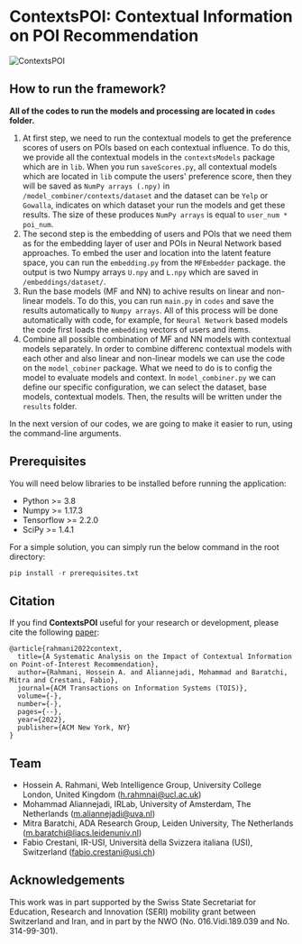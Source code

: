 # ContextsPOI: Contextual Information on POI Recommendation


![ContextsPOI](https://github.com/rahmanidashti/ContextImpact/blob/master/images/banner.png)

## How to run the framework?

**All of the codes to run the models and processing are located in `codes` folder.**

1. At first step, we need to run the contextual models to get the preference scores of users on POIs based on each contextual influence. To do this, we provide all the contextual models in the `contextsModels` package which are in `lib`. When you run `saveScores.py`, all contextual models which are located in `lib` compute the users' preference score, then they will be saved as `NumPy arrays (.npy)` in `/model_combiner/contexts/dataset` and the dataset can be `Yelp` or `Gowalla`, indicates on which dataset your run the models and get these results. The size of these produces `NumPy arrays` is equal to `user_num * poi_num`.
2. The second step is the embedding of users and POIs that we need them as for the embedding layer of user and POIs in Neural Network based approaches. To embed the user and location into the latent feature space, you can run the `embedding.py` from the `MFEmbedder` package. the output is two Numpy arrays `U.npy` and `L.npy` which are saved in `/embeddings/dataset/`. 
3. Run the base models (MF and NN) to achive results on linear and non-linear models. To do this, you can run `main.py` in `codes` and save the results automatically to `Numpy arrays`. All of this process will be done automatically with code, for example, for `Neural Network` based models the code first loads  the `embedding` vectors of users and items.
4. Combine all possible combination of MF and NN models with contextual models separately. In order to combine differenc contextual models with each other and also linear and non-linear models we can use the code on the `model_cobiner` package. What we need to do is to config the model to evaluate models and context. In `model_combiner.py` we can define our specific configuration, we can select the dataset, base models, contextual models. Then, the results will be written under the `results` folder.

In the next version of our codes, we are going to make it easier to run, using the command-line arguments.

## Prerequisites

You will need below libraries to be installed before running the application:

- Python >= 3.8
- Numpy >= 1.17.3
- Tensorflow >= 2.2.0
- SciPy >= 1.4.1

For a simple solution, you can simply run the below command in the root directory:

```python
pip install -r prerequisites.txt
```

## Citation
If you find **ContextsPOI** useful for your research or development, please cite the following [paper](https://arxiv.org/):

```
@article{rahmani2022context,
  title={A Systematic Analysis on the Impact of Contextual Information on Point-of-Interest Recommendation},
  author={Rahmani, Hossein A. and Aliannejadi, Mohammad and Baratchi, Mitra and Crestani, Fabio},
  journal={ACM Transactions on Information Systems (TOIS)},
  volume={-},
  number={-},
  pages={--},
  year={2022},
  publisher={ACM New York, NY}
}
```

<!-- ## TODOs
- [X] The release of base models source codes
- [X] Add context models to save the scores
- [X] final version code release after the acceptance of the paper
- [ ] Dataset characteristic will be added into the dataset readme file  
- [ ] User behaviour analysis part will be available after the acceptance of the paper.
- [ ] Add command-line run for the context models -->


## Team
* Hossein A. Rahmani, Web Intelligence Group, University College London, United Kingdom (h.rahmnai@ucl.ac.uk)
* Mohammad Aliannejadi, IRLab, University of Amsterdam, The Netherlands (m.aliannejadi@uva.nl)
* Mitra Baratchi, ADA Research Group, Leiden University, The Netherlands (m.baratchi@liacs.leidenuniv.nl)
* Fabio Crestani, IR-USI, Università della Svizzera italiana (USI), Switzerland (fabio.crestani@usi.ch)

## Acknowledgements
This work was in part supported by the Swiss State Secretariat for Education, Research and Innovation (SERI) mobility grant between Switzerland and Iran, and in part by the NWO (No. 016.Vidi.189.039 and No. 314-99-301).
